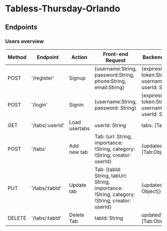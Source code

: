 # Tabless-Thursday-Orlando


## Endpoints

### Users overview
|Method|Endpoint|Action   |Front-end Request|Backend Response    |
|------|--------|---------|-----------------|--------------------|
|POST| '/register'  |Signup |{username:String, password:String, phone:String, email:String} |{expiresIn:num(min), token:String, username: String, userId: String}|
POST| '/login'  |Signin|{username:String, password: String}|{expiresIn:num(min), token:String, username: String, userId: String}|
GET| '/tabs/:userId' |Load usertabs|userId: String |tabs: [Tab:Object]|
POST| '/tabs'  |Add new tab|Tab: {url: String, importance: !String, category: !String, creator: userId}| {updatedTabs: [Tab:Object]}
PUT| '/tabs/:tabId'  |Update tab|Tab: {tabId: String, tabUrl: String, importance: !String, category: !String, creator: userId}|{updatedTabs: [Tab: Object]}
DELETE| '/tabs/:tabId'  |Delete Tab| tabId: String |updatedTabs: [Tab:Obeject] 
